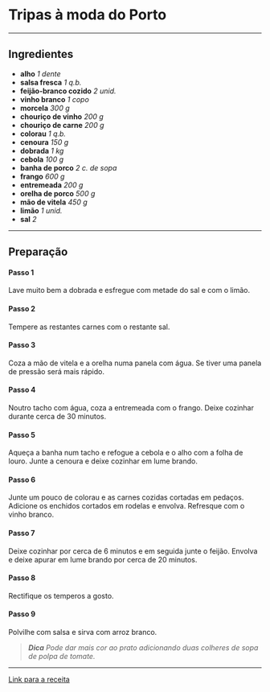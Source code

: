# Tripas à moda do Porto

---

## Ingredientes
- **alho**
*1 dente*
- **salsa fresca**
*1 q.b.*
- **feijão-branco cozido**
*2 unid.*
- **vinho branco**
*1 copo*
- **morcela**
*300 g*
- **chouriço de vinho**
*200 g*
- **chouriço de carne**
*200 g*
- **colorau**
*1 q.b.*
- **cenoura**
*150 g*
- **dobrada**
*1 kg*
- **cebola**
*100 g*
- **banha de porco**
*2 c. de sopa*
- **frango**
*600 g*
- **entremeada**
*200 g*
- **orelha de porco**
*500 g*
- **mão de vitela**
*450 g*
- **limão**
*1 unid.*
- **sal**
*2*

---

## Preparação

#### Passo 1
Lave muito bem a dobrada e esfregue com metade do sal e com o limão.

#### Passo 2
Tempere as restantes carnes com o restante sal.

#### Passo 3
Coza a mão de vitela e a orelha numa panela com água. Se tiver uma panela de pressão será mais rápido.

#### Passo 4
Noutro tacho com água, coza a entremeada com o frango. Deixe cozinhar durante cerca de 30 minutos.

#### Passo 5
Aqueça a banha num tacho e refogue a cebola e o alho com a folha de louro. Junte a cenoura e deixe cozinhar em lume brando.

#### Passo 6
Junte um pouco de colorau e as carnes cozidas cortadas em pedaços. Adicione os enchidos cortados em rodelas e envolva. Refresque com o vinho branco.

#### Passo 7
Deixe cozinhar por cerca de 6 minutos e em seguida junte o feijão. Envolva e deixe apurar em lume brando por cerca de 20 minutos.

#### Passo 8
Rectifique os temperos a gosto.

#### Passo 9
Polvilhe com salsa e sirva com arroz branco.

> ***Dica***
*Pode dar mais cor ao prato adicionando duas colheres de sopa de polpa de tomate.*

---

[Link para a receita](https://www.pingodoce.pt/receitas/tripas-a-moda-do-porto/)
